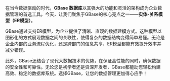 在当今数据驱动的时代，**GBase 数据库**以其强大的功能和灵活的架构成为企业数据管理的首选工具。今天，让我们聚焦于GBase的核心亮点之一——**实体-关系模型（ER模型）**。

GBase通过支持ER模型，为企业提供了清晰、直观的数据建模方式。这种模型以图形化的方式展现数据之间的关联性，使得复杂的数据结构变得简单易懂。无论是企业内部的业务流程优化，还是跨部门的信息共享，ER模型都能有效提升效率并减少错误。

此外，GBase还结合了现代大数据技术的优势，在保证高性能的同时，确保数据的安全性和可靠性。无论您是初学者还是资深开发者，GBase都能助您轻松构建高效、稳定的数据库系统。选择GBase，让您的数据管理更加得心应手！